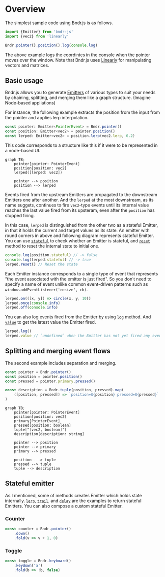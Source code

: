 # Overview

The simplest sample code using Bndr.js is as follows.

```ts
import {Emitter} from 'bndr-js'
import {vec2} from 'linearly'

Bndr.pointer().position().log(console.log)
```

The above example logs the coordintes in the console when the pointer moves over the window. Note that Bndr.js uses [Linearly](https://baku89.github.io/) for manipulating vectors and matrices.

## Basic usage

Bndr.js allows you to generate [Emitters](https://baku89.github.io/bndr-js/docs/classes/Emitter.html) of various types to suit your needs by chaining, splitting, and merging them like a graph structure. (Imagine Node-based appliations)

For instance, the following example extracts the position from the input from the pointer and applies lerp interpolation.

```ts
const pointer: Emitter<PointerEvent> = Bndr.pointer()
const position: Emitter<vec2> = pointer.position()
const lerped: Emitter<vec2> = position.lerp(vec2.lerp, 0.2)
```

This code corresponds to a structure like this if it were to be represented in a node-based UI.

```mermaid
graph TB;
	pointer[pointer: PointerEvent]
	position[position: vec2]
	lerped([lerped: vec2])

	pointer --> position
	position --> lerped
```

Events fired from the upstream Emitters are propagated to the downstream Emitters one after another. And the `lerped` at the most downstream, as its name suggets, continues to fire `vec2`-type events until its internal value reaches the last value fired from its upsteram, even after the `position` has stopped firing.

In this case, `lerped` is distinguished from the other two as a stateful Emitter, in that it holds the current and target values as its state. An emitter with round corners in above and following diagram represents stateful Emitter. You can use [`stateful`](https://baku89.github.io/bndr-js/docs/classes/Emitter.html#stateful) to check whether an Emitter is stateful, and [`reset`](https://baku89.github.io/bndr-js/docs/classes/Emitter.html#reset) method to reset the internal state to initial one.

```ts
console.log(position.stateful) // -> false
console.log(lerped.stateful) // -> true
lerped.reset() // Reset the state
```

Each Emitter instance corresponds to a single type of event that represents “the event associated with the emitter is just fired”. So you don't need to specify a name of event unlike common event-driven patterns such as `window.addEventListener('resize', cb)`.

```ts
lerped.on(([x, y]) => circle(x, y, 10))
lerped.once(console.info)
lerped.off(console.info)
```

You can also log events fired from the Emitter by using [`log`](https://baku89.github.io/bndr-js/docs/classes/Emitter.html#log) method. And [`value`]() to get the latest value the Emitter fired.

```ts
lerped.log()
lerped.value // `undefined` when the Emitter has not yet fired any event.
```

## Splitting and merging event flows

The second example includes separation and merging.

```ts
const pointer = Bndr.pointer()
const position = pointer.position()
const pressed = pointer.primary.pressed()

const description = Bndr.tuple(position, pressed).map(
	([position, pressed]) => `position=${position} pressed=${pressed}`
)
```

```mermaid
graph TB;
	pointer[pointer: PointerEvent]
	position[position: vec2]
	primary[PointerEvent]
	pressed[position: boolean]
	tuple["[vec2, boolean]"]
	description[description: string]

	pointer --> position
	pointer --> primary
	primary --> pressed

	position ---> tuple
	pressed --> tuple
	tuple --> description
```

## Stateful emitter

As I mentioned, some of methods creates Emitter which holds state internally. [`lerp`](https://baku89.github.io/bndr-js/docs/classes/Emitter.html#lerp), [`trail`](https://baku89.github.io/bndr-js/docs/classes/Emitter.html#trail), and [`delay`](https://baku89.github.io/bndr-js/docs/classes/Emitter.html#delay) are the examples to return stateful Emitters. You can also compose a custom stateful Emitter.

### Counter

```ts
const counter = Bndr.pointer()
	.down()
	.fold(v => v + 1, 0)
```

### Toggle

```ts
const toggle = Bndr.keyboard()
	.keydown('a')
	.fold(b => !b, false)
```
